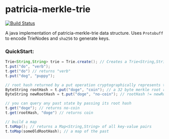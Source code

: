# patricia-merkle-trie
[![Build Status](https://travis-ci.org/serdaroquai/patricia-merkle-trie.png?branch=master)](https://travis-ci.org/serdaroquai/patricia-merkle-trie)  

A java implementation of patricia-merkle-trie data structure. Uses `Protobuff` to encode TrieNodes and `sha256` to generate keys. 

### QuickStart:
```java
Trie<String,String> trie = Trie.create(); // Creates a Trie<String,String> backed by a hashmap.
t.put("do", "verb");
t.get("do") // returns "verb"
t.put("dog", "puppy");

// root hash returned by a put operation cryptographically represents the entire contents
ByteString rootHash = t.put("doge", "coin"); // a 32 byte merkle root representing all state
ByteString newRootHash = t.put("doge", "no-coin"); // rootHash != newRootHash

// you can query any past state by passing its root hash
t.get("doge"); // returns no-coin
t.get(rootHash, "doge") // returns coin

// build a map
t.toMap(); // returns a Map<String,String> of all key-value pairs
t.toMap(someOldRootHash); // a map of the past
```
